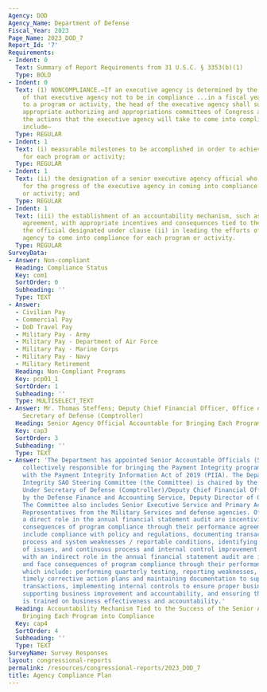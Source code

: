 ```yaml
---
Agency: DOD
Agency_Name: Department of Defense
Fiscal_Year: 2023
Page_Name: 2023_DOD_7
Report_Id: '7'
Requirements:
- Indent: 0
  Text: Summary of Report Requirements from 31 U.S.C. § 3353(b)(1)
  Type: BOLD
- Indent: 0
  Text: (1) NONCOMPLIANCE.—If an executive agency is determined by the Inspector General
    of that executive agency not to be in compliance ...in a fiscal year with respect
    to a program or activity, the head of the executive agency shall submit to the
    appropriate authorizing and appropriations committees of Congress a plan describing
    the actions that the executive agency will take to come into compliance. The plan...shall
    include—
  Type: REGULAR
- Indent: 1
  Text: (i) measurable milestones to be accomplished in order to achieve compliance
    for each program or activity;
  Type: REGULAR
- Indent: 1
  Text: (ii) the designation of a senior executive agency official who shall be accountable
    for the progress of the executive agency in coming into compliance for each program
    or activity; and
  Type: REGULAR
- Indent: 1
  Text: (iii) the establishment of an accountability mechanism, such as a performance
    agreement, with appropriate incentives and consequences tied to the success of
    the official designated under clause (ii) in leading the efforts of the executive
    agency to come into compliance for each program or activity.
  Type: REGULAR
SurveyData:
- Answer: Non-compliant
  Heading: Compliance Status
  Key: com1
  SortOrder: 0
  Subheading: ''
  Type: TEXT
- Answer:
  - Civilian Pay
  - Commercial Pay
  - DoD Travel Pay
  - Military Pay - Army
  - Military Pay - Department of Air Force
  - Military Pay - Marine Corps
  - Military Pay - Navy
  - Military Retirement
  Heading: Non-Compliant Programs
  Key: pcp01_1
  SortOrder: 1
  Subheading: ''
  Type: MULTISELECT_TEXT
- Answer: Mr. Thomas Steffens; Deputy Chief Financial Officer, Office of the Under
    Secretary of Defense (Comptroller)
  Heading: Senior Agency Official Accountable for Bringing Each Program into Compliance
  Key: cap3
  SortOrder: 3
  Subheading: ''
  Type: TEXT
- Answer: 'The Department has appointed Senior Accountable Officials (SAO) who are
    collectively responsible for bringing the Payment Integrity programs into compliance
    with the Payment Integrity Information Act of 2019 (PIIA). The Department’s Payment
    Integrity SAO Steering Committee (the Committee) is chaired by the Office of the
    Under Secretary of Defense (Comptroller)/Deputy Chief Financial Officer and co-chaired
    by the Defense Finance and Accounting Service, Deputy Director of Operations.
    The Committee also includes Senior Executive Service and Primary Action Officer
    Representatives from the Military Services and defense agencies. Officials with
    a direct role in the annual financial statement audit are incentivized and face
    consequences of program compliance through their performance agreements, which
    include compliance with policy and regulations, documenting transactions, identifying
    process and system weaknesses / reportable conditions, identifying root cause(s)
    of issues, and continuous process and internal control improvement. Officials
    with an indirect role in the annual financial statement audit are incentivized
    and face consequences of program compliance through their performance agreements
    which include: performing quarterly testing, reporting weaknesses, implementing
    timely corrective action plans and maintaining documentation to support financial
    transactions, implementing internal controls to ensure proper business procedures,
    supporting business improvement and accountability, and ensuring the workforce
    is trained on business effectiveness and accountability.'
  Heading: Accountability Mechanism Tied to the Success of the Senior Agency Official
    Bringing Each Program into Compliance
  Key: cap4
  SortOrder: 4
  Subheading: ''
  Type: TEXT
SurveyName: Survey Responses
layout: congressional-reports
permalink: /resources/congressional-reports/2023_DOD_7
title: Agency Compliance Plan
---
```

